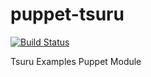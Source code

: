 puppet-tsuru
============
[![Build Status](https://travis-ci.org/tsuru/puppet-tsuru.png)](https://travis-ci.org/tsuru/puppet-tsuru)

Tsuru Examples Puppet Module 
